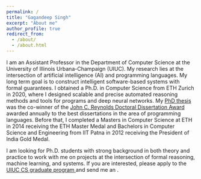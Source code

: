 ```yaml
---
permalink: /
title: "Gagandeep Singh"
excerpt: "About me"
author_profile: true
redirect_from: 
  - /about/
  - /about.html
---
```


I am an Assistant Professor in the Department of Computer Science at the University of Illinois Urbana-Champaign (UIUC). My research lies at the intersection of artificial intelligence (AI) and programming languages. My long term goal is to construct intelligent software-based systems with formal guarantees. I obtained a Ph.D. in Computer Science from ETH Zurich in 2020, where I designed scalable and precise automated reasoning methods and tools for programs and deep neural networks. My <a href="https://www.research-collection.ethz.ch/handle/20.500.11850/445921?show=full"> PhD thesis </a> was the co-winner of the <a href="https://www.sigplan.org/Awards/Dissertation/"> John C. Reynolds Doctoral Dissertation Award</a> awarded annually to the best dissertations in the area of programming languages. Before that, I completed a Masters in Computer Science at ETH in 2014 receiving the ETH Master Medal and Bachelors in Computer Science and Engineering from IIT Patna in 2012 receiving the President of India Gold Medal. 

I am looking for Ph.D. students with strong background in both theory and practice to work with me on projects at the intersection of formal reasoning, machine learning, and systems. If you are interested, please apply to the <a href="https://grad.illinois.edu/admissions/apply">UIUC CS graduate program </a> and send me an <a href="mailto:ggnds@illinois.edu"><i class="fas fa-envelope zoom" aria-hidden="true"></i></a>.
